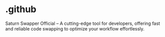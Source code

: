 # .github
Saturn Swapper Official – A cutting-edge tool for developers, offering fast and reliable code swapping to optimize your workflow effortlessly.
